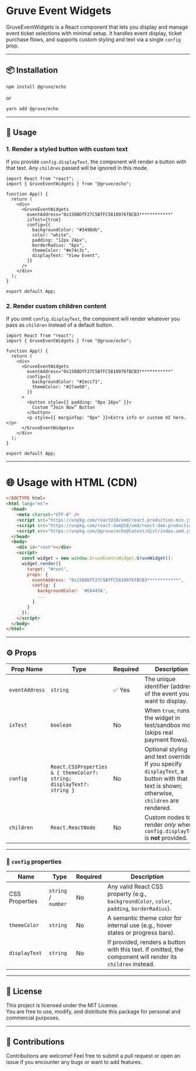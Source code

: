 # Gruve Event Widgets

GruveEventWidgets is a React component that lets you display and manage event ticket selections with minimal setup. It handles event display, ticket purchase flows, and supports custom styling and text via a single `config` prop.

---

## 📦 Installation

```bash
npm install @gruve/echo
```

or

```bash
yarn add @gruve/echo
```

---

## 🚀 Usage

### 1. Render a styled button with custom text

If you provide `config.displayText`, the component will render a button with that text. Any `children` passed will be ignored in this mode.

```tsx
import React from "react";
import { GruveEventWidgets } from "@gruve/echo";

function App() {
  return (
    <div>
      <GruveEventWidgets
        eventAddress="0x1508DfF27C5BfFC5810976fBCB3************"
        isTest={true}
        config={{
          backgroundColor: "#3498db",
          color: "white",
          padding: "12px 24px",
          borderRadius: "6px",
          themeColor: "#e74c3c",
          displayText: "View Event",
        }}
      />
    </div>
  );
}

export default App;
```

### 2. Render custom children content

If you omit `config.displayText`, the component will render whatever you pass as `children` instead of a default button.

```tsx
import React from "react";
import { GruveEventWidgets } from "@gruve/echo";

function App() {
  return (
    <div>
      <GruveEventWidgets
        eventAddress="0x1508DfF27C5BfFC5810976fBCB3************"
        config={{
          backgroundColor: "#2ecc71",
          themeColor: "#27ae60",
        }}
      >
        <button style={{ padding: "8px 16px" }}>
          Custom “Join Now” Button
        </button>
        <p style={{ marginTop: "8px" }}>Extra info or custom UI here.</p>
      </GruveEventWidgets>
    </div>
  );
}

export default App;
```

---

# 🌐 Usage with HTML (CDN)

```html
<!DOCTYPE html>
<html lang="en">
  <head>
    <meta charset="UTF-8" />
    <script src="https://unpkg.com/react@18/umd/react.production.min.js"></script>
    <script src="https://unpkg.com/react-dom@18/umd/react-dom.production.min.js"></script>
    <script src="https://unpkg.com/@gruve/echo@latest/dist/index.umd.js"></script>
  </head>
  <body>
    <div id="root"></div>
    <script>
      const widget = new window.GruveEventsWidget.GruveWidget();
      widget.render({
        target: "#root",
        props: {
          eventAddress: "0x1508DfF27C5BfFC5810976fBCB3************",
          config: {
            backgroundColor: '#EA445A',
            ...
          }
        }
      });
    </script>
  </body>
</html>
```

---

## ⚙️ Props

| Prop Name      | Type                                                                  | Required | Description                                                                                                                              |
| -------------- | --------------------------------------------------------------------- | -------- | ---------------------------------------------------------------------------------------------------------------------------------------- |
| `eventAddress` | `string`                                                              | ✅ Yes   | The unique identifier (address) of the event you want to display.                                                                        |
| `isTest`       | `boolean`                                                             | No       | When `true`, runs the widget in test/sandbox mode (skips real payment flows).                                                            |
| `config`       | `React.CSSProperties & { themeColor?: string; displayText?: string }` | No       | Optional styling and text overrides. If you specify `displayText`, a button with that text is shown; otherwise, `children` are rendered. |
| `children`     | `React.ReactNode`                                                     | No       | Custom nodes to render _only_ when `config.displayText` is **not** provided.                                                             |

---

### 📐 `config` properties

| Name           | Type                | Required | Description                                                                                                 |
| -------------- | ------------------- | -------- | ----------------------------------------------------------------------------------------------------------- |
| CSS Properties | `string` / `number` | No       | Any valid React CSS property (e.g., `backgroundColor`, `color`, `padding`, `borderRadius`).                 |
| `themeColor`   | `string`            | No       | A semantic theme color for internal use (e.g., hover states or progress bars).                              |
| `displayText`  | `string`            | No       | If provided, renders a button with this text. If omitted, the component will render its `children` instead. |

---

## 📜 License

This project is licensed under the MIT License.  
You are free to use, modify, and distribute this package for personal and commercial purposes.

---

## 🤝 Contributions

Contributions are welcome! Feel free to submit a pull request or open an issue if you encounter any bugs or want to add features.

```

```
